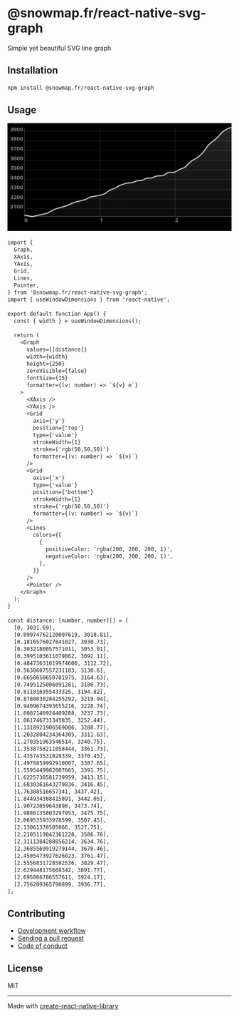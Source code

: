 # @snowmap.fr/react-native-svg-graph

Simple yet beautiful SVG line graph

## Installation


```sh
npm install @snowmap.fr/react-native-svg-graph
```


## Usage

![App Screenshot](screenshot.png)

```tsx
import {
  Graph,
  XAxis,
  YAxis,
  Grid,
  Lines,
  Pointer,
} from '@snowmap.fr/react-native-svg-graph';
import { useWindowDimensions } from 'react-native';

export default function App() {
  const { width } = useWindowDimensions();

  return (
    <Graph
      values={[distance]}
      width={width}
      height={250}
      zeroVisible={false}
      fontSize={15}
      formatter={(v: number) => `${v} m`}
    >
      <XAxis />
      <YAxis />
      <Grid
        axis={'y'}
        position={'top'}
        type={'value'}
        strokeWidth={1}
        stroke={'rgb(50,50,50)'}
        formatter={(v: number) => `${v}`}
      />
      <Grid
        axis={'x'}
        type={'value'}
        position={'bottom'}
        strokeWidth={1}
        stroke={'rgb(50,50,50)'}
        formatter={(v: number) => `${v}`}
      />
      <Lines
        colors={[
          {
            positiveColor: 'rgba(200, 200, 200, 1)',
            negativeColor: 'rgba(200, 200, 200, 1)',
          },
        ]}
      />
      <Pointer />
    </Graph>
  );
}

const distance: [number, number][] = [
  [0, 3031.69],
  [0.09974762120007619, 3018.81],
  [0.1816576027841027, 3030.73],
  [0.3032180057571011, 3053.01],
  [0.3995103611079862, 3092.11],
  [0.48473631019974606, 3112.72],
  [0.5630607557231183, 3130.6],
  [0.6658650650781975, 3164.63],
  [0.7495125006091281, 3180.73],
  [0.811016955433325, 3194.82],
  [0.8788030284255292, 3219.94],
  [0.9409674393655216, 3228.74],
  [1.0007140924409288, 3237.73],
  [1.061746731345835, 3252.44],
  [1.1318921906569006, 3288.77],
  [1.2032804234364305, 3311.63],
  [1.270351963546514, 3340.75],
  [1.3538758211058444, 3361.73],
  [1.435743531028339, 3370.45],
  [1.4978859992910007, 3387.65],
  [1.5595449982007665, 3391.75],
  [1.6225730581739959, 3413.15],
  [1.6830361643279836, 3416.45],
  [1.76388516657341, 3437.42],
  [1.844934388415891, 3442.05],
  [1.90723059643898, 3473.74],
  [1.9886135803297953, 3475.75],
  [2.069535933978599, 3507.45],
  [2.13061378505066, 3527.75],
  [2.2105119042361228, 3586.76],
  [2.3111384288856214, 3634.76],
  [2.3685569919279144, 3678.46],
  [2.4505473927626023, 3761.47],
  [2.5556831728582536, 3829.47],
  [2.629448175668342, 3891.77],
  [2.695866786557611, 3924.17],
  [2.756209365790899, 3936.77],
];
```


## Contributing

- [Development workflow](CONTRIBUTING.md#development-workflow)
- [Sending a pull request](CONTRIBUTING.md#sending-a-pull-request)
- [Code of conduct](CODE_OF_CONDUCT.md)

## License

MIT

---

Made with [create-react-native-library](https://github.com/callstack/react-native-builder-bob)
